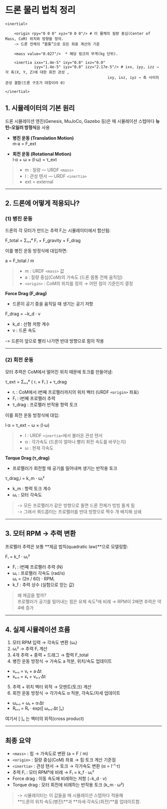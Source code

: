 # 드론 물리 법칙 정리
```
<inertial> 

    <origin rpy="0 0 0" xyz="0 0 0"/> # 이 물체의 질량 중심(Center of Mass, CoM) 위치와 방향을 정의.  
    -> 드론 전체의 “몸통”으로 모든 좌표 계산의 기준

    <mass value="0.027"/>  * 해당 링크의 무게(kg 단위).

    <inertia ixx="1.4e-5" ixy="0.0" ixz="0.0"   
             iyy="1.4e-5" iyz="0.0" izz="2.17e-5"/> # ixx, iyy, izz → 각 축(X, Y, Z)에 대한 회전 관성 ,
                                              ixy, ixz, iyz → 축 사이의 관성 결합(드론 구조가 대칭이라 0) 
  
</inertial>
```

## 1. 시뮬레이터의 기본 원리

드론 시뮬레이션 엔진(Genesis, MuJoCo, Gazebo 등)은 매 시뮬레이션 스텝마다 **뉴턴–오일러 방정식**을 사용

- **병진 운동 (Translation Motion)**  
m·a = F_ext


- **회전 운동 (Rotational Motion)**  
I·α + ω × (I·ω) = τ_ext  



>- m : 질량 — URDF `<mass>`  
>- I : 관성 텐서 — URDF `<inertia>`  
>- ext = external

---

## 2. 드론에 어떻게 적용되나?

### (1) 병진 운동

드론의 각 모터가 만드는 추력 Fᵢ는 시뮬레이터에서 합산됨:

F_total = Σᵢ₌₁⁴ Fᵢ + F_gravity + F_drag  

이를 병진 운동 방정식에 대입하면:

a = F_total / m  

>- m : URDF `<mass>` 값  
>- a : 질량 중심(CoM)의 가속도 (드론 몸통 전체 움직임)  
>- `<origin>` : CoM의 위치를 정의 → 어떤 점이 기준인지 결정  

 **Force Drag (F_drag)**  
- 드론이 공기 중을 움직일 때 생기는 공기 저항  

F_drag = −k_d · v  

- k_d : 선형 저항 계수  
- v : 드론 속도  

-> 드론이 앞으로 빨리 나가면 반대 방향으로 힘이 작용  


---

### (2) 회전 운동

모터 추력은 CoM에서 떨어진 위치 때문에 토크를 만들어냄:

τ_ext = Σᵢ₌₁⁴ ( rᵢ × Fᵢ ) + τ_drag  

- rᵢ : CoM에서 i번째 프로펠러까지의 위치 벡터 (URDF `<origin>` 좌표)  
- Fᵢ : i번째 프로펠러 추력  
- τ_drag : 프로펠러 반작용 항력 토크  

이를 회전 운동 방정식에 대입:

I·α = τ_ext − ω × (I·ω)  
 
>- I : URDF `<inertia>`에서 불러온 관성 텐서  
>- α : 각가속도 (드론이 얼마나 빨리 회전 속도를 바꾸는지)  
>- ω : 현재 각속도  

**Torque Drag (τ_drag)**  
- 프로펠러가 회전할 때 공기를 밀어내며 생기는 반작용 토크  

τ_drag,i = k_m · ωᵢ²  

- k_m : 항력 토크 계수  
- ωᵢ : 모터 각속도  

>-> 모든 프로펠러가 같은 방향으로 돌면 드론 전체가 빙빙 돌게 됨  
-> 그래서 쿼드콥터는 프로펠러를 반대 방향으로 짝수 개 배치해 상쇄  

---

##  3. 모터 RPM → 추력 변환

프로펠러 추력은 보통 **제곱 법칙(quadratic law)**으로 모델링함:

Fᵢ = k_f · ωᵢ²  

- Fᵢ : i번째 프로펠러 추력 (N)  
- ωᵢ : 프로펠러 각속도 (rad/s)  
  ωᵢ = (2π / 60) · RPMᵢ  
- k_f : 추력 상수 (실험으로 얻는 값)  

> 왜 제곱을 할까?  
프로펠러가 공기를 밀어내는 힘은 유체 속도²에 비례 → RPM이 2배면 추력은 약 4배 증가  

---


## 4. 실제 시뮬레이션 흐름

1. 모터 RPM 입력 → 각속도 변환 (ωᵢ)  
2. ωᵢ² → 추력 Fᵢ 계산  
3. 4개 추력 + 중력 + 드래그 → 합력 F_total  
4. 병진 운동 방정식 → 가속도 a 적분, 위치/속도 업데이트  

- vₜ₊₁ = vₜ + a·Δt  
- xₜ₊₁ = xₜ + vₜ₊₁·Δt  

5. 추력 + 위치 벡터 외적 → 모멘트(토크) 계산  
6. 회전 운동 방정식 → 각가속도 α 적분, 각속도/자세 업데이트  

- ωₜ₊₁ = ωₜ + α·Δt  
- Rₜ₊₁ = Rₜ · exp([ ωₜ₊₁·Δt ]ₓ)  

여기서 [·]ₓ 는 벡터의 외적(cross product)

---

## 최종 요약

- `<mass>` : 힘 → 가속도로 변환 (a = F / m)  
- `<origin>` : 질량 중심(CoM) 좌표 → 힘·토크 계산 기준점  
- `<inertia>` : 관성 텐서 → 토크 → 각가속도 변환 (α = I⁻¹·τ)  
- 추력 Fᵢ : 모터 RPM²에 비례 → Fᵢ = k_f · ωᵢ²  
- Force drag : 이동 속도에 비례하는 저항 (−k_d · v)  
- Torque drag : 모터 회전에 비례하는 반작용 토크 (k_m · ω²)  

>-> 시뮬레이터는 이 값들을 매 시뮬레이션 스텝마다 적용해  
**드론의 위치·속도(병진)**과 **자세·각속도(회전)**를 업데이트함.
